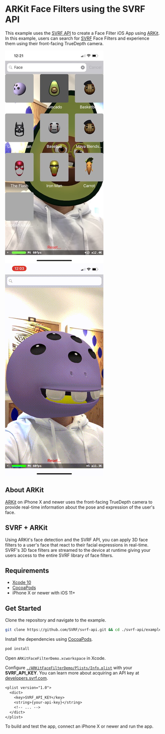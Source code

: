# ARKit Face Filters using the SVRF API

This example uses the [SVRF API][Docs] to create a Face Filter iOS App using [ARKit][]. In this example, users can search for [SVRF][] Face Filters and experience them using their front-facing TrueDepth camera.

![ARKit Face Filter SDK Search Demo](./assets/face-filter-search-demo.jpeg) ![ARKit Face Filter SDK Demo](./assets/face-filter-demo.gif)

## About ARKit

[ARKit][] on iPhone X and newer uses the front-facing TrueDepth camera to provide real-time information about the pose and expression of the user's face.

## SVRF + ARKit

Using ARKit's face detection and the SVRF API, you can apply 3D face filters to a user's face that react to their facial expressions in real-time. SVRF's 3D face filters are streamed to the device at runtime giving your users access to the entire SVRF library of face filters.

## Requirements

- [Xcode 10][Xcode]
- [CocoaPods][]
- iPhone X or newer with iOS 11+

## Get Started

Clone the repository and navigate to the example.

```bash
git clone https://github.com/SVRF/svrf-api.git && cd ./svrf-api/examples/ARKitFaceDemo
```

Install the dependencies using [CocoaPods][].

```bash
pod install
```

Open `ARKitFaceFilterDemo.xcworkspace` in Xcode.

Configure [`./ARKitFaceFilterDemo/Plists/Info.plist`][Plist] with your **SVRF_API_KEY**. You can learn more about acquiring an API key at [developers.svrf.com][Docs].

```plist
<plist version="1.0">
  <dict>
    <key>SVRF_API_KEY</key>
    <string>{your-api-key}</string>
    <!-- ... -->
  </dict>
</plist>
```

To build and test the app, connect an iPhone X or newer and run the app.

[ARKit]: https://developer.apple.com/arkit/
[CocoaPods]: https://cocoapods.org/
[Docs]: https://developers.svrf.com
[Plist]: ./ARKitFaceFilterDemo/Plists/Info.plist
[SVRF]: https://www.svrf.com
[Xcode]: https://developer.apple.com/xcode/